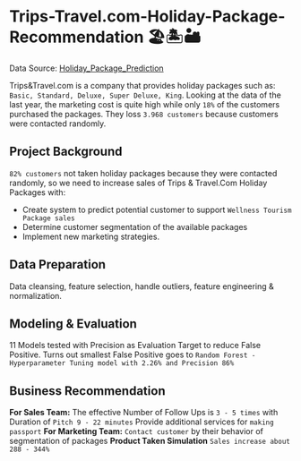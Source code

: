 # Trips-Travel.com-Holiday-Package-Recommendation 🏖️🏝️🏜️
Data Source: [Holiday_Package_Prediction](https://www.kaggle.com/susant4learning/holiday-package-purchase-prediction)

Trips&amp;Travel.com is a company that provides holiday packages such as: `Basic, Standard, Deluxe, Super Deluxe, King`.  Looking at the data of the last year, the marketing cost is quite high while only `18%` of the customers purchased the packages. They loss `3.968 customers` because customers were contacted randomly.

## Project Background

`82% customers` not taken holiday packages because they were contacted randomly, so we need to increase sales of Trips & Travel.Com Holiday Packages with:
* Create system to predict potential customer to support `Wellness Tourism Package sales`
* Determine customer segmentation of the available packages
* Implement new marketing strategies.

## Data Preparation
Data cleansing, feature selection, handle outliers, feature engineering & normalization.

## Modeling & Evaluation
11 Models tested with Precision as Evaluation Target to reduce False Positive. Turns out smallest False Positive goes to `Random Forest - Hyperparameter Tuning model with 2.26% and Precision 86%`

## Business Recommendation 
**For Sales Team:**
The effective Number of Follow Ups is `3 - 5 times` with Duration of `Pitch 9 - 22 minutes`
Provide additional services for `making passport`
**For Marketing Team:**
`Contact customer` by their behavior of segmentation of packages
**Product Taken Simulation**
`Sales increase about 288 - 344%`








